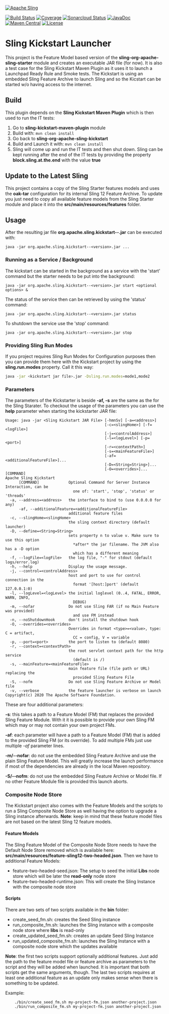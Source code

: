 [![Apache Sling](https://sling.apache.org/res/logos/sling.png)](https://sling.apache.org)

&#32;[![Build Status](https://ci-builds.apache.org/job/Sling/job/modules/job/sling-org-apache-sling-kickstart/job/master/badge/icon)](https://ci-builds.apache.org/job/Sling/job/modules/job/sling-org-apache-sling-kickstart/job/master/)&#32;[![Coverage](https://sonarcloud.io/api/project_badges/measure?project=apache_sling-org-apache-sling-kickstart&metric=coverage)](https://sonarcloud.io/dashboard?id=apache_sling-org-apache-sling-kickstart)&#32;[![Sonarcloud Status](https://sonarcloud.io/api/project_badges/measure?project=apache_sling-org-apache-sling-kickstart&metric=alert_status)](https://sonarcloud.io/dashboard?id=apache_sling-org-apache-sling-kickstart)&#32;[![JavaDoc](https://www.javadoc.io/badge/org.apache.sling/org.apache.sling.kickstart.svg)](https://www.javadoc.io/doc/org.apache.sling/org-apache-sling-kickstart)&#32;[![Maven Central](https://maven-badges.herokuapp.com/maven-central/org.apache.sling/org.apache.sling.kickstart/badge.svg)](https://search.maven.org/#search%7Cga%7C1%7Cg%3A%22org.apache.sling%22%20a%3A%22org.apache.sling.kickstart%22) [![License](https://img.shields.io/badge/License-Apache%202.0-blue.svg)](https://www.apache.org/licenses/LICENSE-2.0)

# Sling Kickstart Launcher

This project is the Feature Model based version of the **sling-org-apache-sling-starter**
module and creates an executable JAR file (for now).
It is also a test case for the Sling Kickstart Maven Plugin as it uses it
to launch a Launchpad Ready Rule and Smoke tests.
The Kickstart is using an embedded Sling Feature Archive to launch Sling and so the
Kicstart can be started w/o having access to the internet.

## Build

This plugin depends on the **Sling Kickstart Maven Plugin** which is then used to run the IT tests:

1. Go to **sling-kickstart-maven-plugin** module
2. Build with: `mvn clean install`
3. Go back to **sling-org-apache-sling-kickstart**
4. Build and Launch it with: `mvn clean install`
5. Sling will come up and run the IT tests and then shut down. Sling can be
   kept running after the end of the IT tests by providing the property
   **block.sling.at.the.end** with the value **true**

## Update to the Latest Sling

This project contains a copy of the Sling Starter features models and uses the **oak-tar**
configuration for its internal Sling 12 Feature Archive.
To update you just need to copy all available feature models from the Sling Starter module
and place it into the **src/main/resources/features** folder.

## Usage

After the resulting jar file **org.apache.sling.kickstart--<version>.jar**
can be executed with:
```
java -jar org.apache.sling.kickstart--<version>.jar ...
```

### Running as a Service / Background

The kickstart can be started in the background as a service with the 'start'
command but the starter needs to be put into the background:
```
java -jar org.apache.sling.kickstart--<version>.jar start <optional options> &
```

The status of the service then can be retrieved by using the 'status' command:
```
java -jar org.apache.sling.kickstart--<version>.jar status
```

To shutdown the service use the 'stop' command:
```
java -jar org.apache.sling.kickstart--<version>.jar stop
```

### Providing Sling Run Modes

If you project requires Sling Run Modes for Configuration purposes then
you can provide them here with the Kickstart project by using the
**sling.run.modes** property. Call it this way:
```bash
java -jar <kickstart jar file>.jar -Dsling.run.modes=mode1,mode2
```

### Parameters

The parameters of the Kickstarter is beside **-af, -s** are the same as
the for the Sling Starater. To checkout the usage of the parameters you
can use the **help** parameter when starting the kickstarter JAR file:

```
Usage: java -jar <Sling Kickstart JAR File> [-hmnSv] [-a=<address>]
                                            [-c=<slingHome>] [-f=<logFile>]
                                            [-j=<controlAddress>]
                                            [-l=<logLevel>] [-p=<port>]
                                            [-r=<contextPath>]
                                            [-s=<mainFeatureFile>]
                                            [-af=<additionalFeatureFile>]...
                                            [-D=<String=String>]...
                                            [-O=<overrides>]... [COMMAND]
Apache Sling Kickstart
      [COMMAND]             Optional Command for Server Instance Interaction, can be
                              one of: 'start', 'stop', 'status' or 'threads'
  -a, --address=<address>   the interface to bind to (use 0.0.0.0 for any)
      -af, --additionalFeature=<additionalFeatureFile>
                            additional feature files
  -c, --slingHome=<slingHome>
                            the sling context directory (default launcher)
  -D, --define=<String=String>
                            sets property n to value v. Make sure to use this option
                              *after* the jar filename. The JVM also has a -D option
                              which has a different meaning
  -f, --logFile=<logFile>   the log file, "-" for stdout (default logs/error.log)
  -h, --help                Display the usage message.
  -j, --control=<controlAddress>
                            host and port to use for control connection in the
                              format '[host:]port' (default 127.0.0.1:0)
  -l, --logLevel=<logLevel> the initial loglevel (0..4, FATAL, ERROR, WARN, INFO,
                              DEBUG)
  -m, --nofar               Do not use Sling FAR (if no Main Feature was provided)
                              and use FM instead
  -n, --noShutdownHook      don't install the shutdown hook
  -O, --overrides=<overrides>
                            Overrides in format <type>=<value>, type: C = artifact,
                              CC = config, V = variable
  -p, --port=<port>         the port to listen to (default 8080)
  -r, --context=<contextPath>
                            the root servlet context path for the http service
                              (default is /)
  -s, --mainFeature=<mainFeatureFile>
                            main feature file (file path or URL) replacing the
                              provided Sling Feature File
  -S, --nofm                Do not use Sling Feature Archive or Model file
  -v, --verbose             the feature launcher is verbose on launch
Copyright(c) 2020 The Apache Software Foundation.
```

These are four additional parameters:

**-s**: this takes a path to a Feature Model (FM) that replaces the provided
Sling Feature Module. With it it is possible to provide your own Sling FM
which may or may not contain your own project FMs.

**-af**: each parameter will have a path to a Feature Model (FM) that is
added to the provided Sling FM (or its override). To add multiple FMs just
use multiple *-af* parameter lines.

**-m/--nofar**: do not use the embedded Sling Feature Archive and use the
plain Sling Feature Model. This will greatly increase the launch performance
if most of the dependencies are already in the local Maven repository.

**-S/--nofm**: do not use the embedded Sling Feature Archive or Model file.
If no other Feature Module file is provided this launch aborts.

### Composite Node Store

The Kickstart project also comes with the Feature Models and the scripts to run
a Sling Composite Node Store as well having the option to upgrade a Sling instance
afterwards.
**Note**: keep in mind that these feature model files are not based on the latest
Sling 12 feature models.

#### Feature Models

The Sling Feature Model of the Composite Node Store needs to have the Default Node
Store removed which is available here: **src/main/resources/feature-sling12-two-headed.json**.
Then we have to additional Feature Models:
* feature-two-headed-seed.json: The setup to seed the initial **Libs** node store
which will be later the **read-only** node store
* feature-two-headed-runtime.json: This will create the Sling Instance with the composite
node store

#### Scripts

There are two sets of two scripts available in the **bin** folder:

* create_seed_fm.sh: creates the Seed Sling instance
* run_composite_fm.sh: launches the Sling instance with a composite node store where **libs**
is read-only
* create_updated_seed_fm.sh: creates an update Seed Sling Instance
* run_updated_composite_fm.sh: launches the Sling Instance with a composite node store
which the updates available

**Note**: the first two scripts support optionally additional features. Just add the path to the
feature model file or feature archive as parameters to the script and they will be added when
launched. It is important that both scripts get the same arguments, though.
The last two scripts requires at least one additional feature as an update only makes sense
when there is something to be updated.

Example:
```
    ./bin/create_seed_fm.sh my-project-fm.json another-project.json
    ./bin/run_composite_fm.sh my-project-fm.json another-project.json
```
